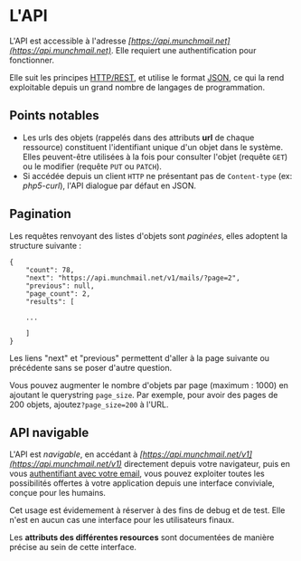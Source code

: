 L'API
=====

L'API est accessible à l'adresse *[https://api.munchmail.net](https://api.munchmail.net)*. Elle
requiert une authentification pour fonctionner.

Elle suit les principes
[HTTP/REST](http://fr.wikipedia.org/wiki/Representational_State_Transfer), et utilise
le format [JSON](http://fr.wikipedia.org/wiki/JavaScript_Object_Notation), ce
qui la rend exploitable depuis un grand nombre de langages de programmation.

Points notables
----------------

* Les urls des objets (rappelés dans des attributs **url** de chaque ressource)
  constituent l'identifiant unique d'un objet dans le système. Elles
  peuvent-être utilisées à la fois pour consulter l'objet (requête `GET`) ou le
  modifier (requête `PUT` ou `PATCH`).
* Si accédée depuis un client `HTTP` ne présentant pas de `Content-type` (ex:
  *php5-curl*), l'API dialogue par défaut en JSON.


Pagination
-----------

Les requêtes renvoyant des listes d'objets sont *paginées*, elles adoptent la structure suivante :


    {
        "count": 78,
        "next": "https://api.munchmail.net/v1/mails/?page=2",
        "previous": null,
        "page_count": 2,
        "results": [

        ...

        ]
    }

Les liens "next" et "previous" permettent d'aller à la page suivante ou
précédente sans se poser d'autre question.

Vous pouvez augmenter le nombre d'objets par page (maximum : 1000) en ajoutant le
querystring `page_size`. Par exemple, pour avoir des pages de 200 objets,
ajoutez`?page_size=200` à l'URL.


API navigable
---------------

L'API est *navigable*, en accédant à
*[https://api.munchmail.net/v1](https://api.munchmail.net/v1)*
directement depuis votre navigateur, puis en vous
[authentifiant avec votre email](../auth/#par-session-pour-testsdebug), vous
pouvez exploiter toutes les possibilités offertes à votre application depuis une
interface conviviale, conçue pour les humains.

Cet usage est évidemement à réserver à des fins de debug et de test. Elle n'est
en aucun cas une interface pour les utilisateurs finaux.

Les **attributs des différentes resources** sont documentées de manière
précise au sein de cette interface.
